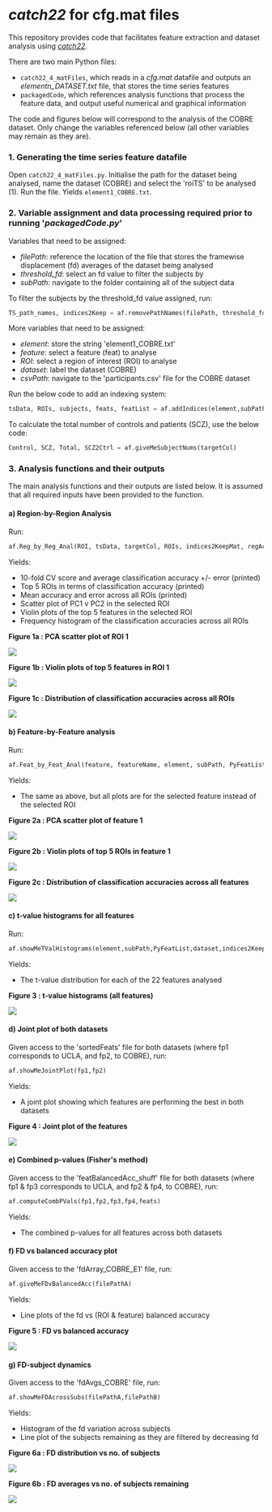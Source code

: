 # _catch22_ for cfg.mat files

This repository provides code that facilitates feature extraction and dataset analysis using [_catch22_](https://github.com/chlubba/catch22).

There are two main Python files:
* `catch22_4_matFiles`, which reads in a _cfg.mat_ datafile and outputs an _elementn_DATASET.txt_ file, that stores the time series features
* `packagedCode`, which references analysis functions that process the feature data, and output useful numerical and graphical information

The code and figures below will correspond to the analysis of the COBRE dataset. Only change the variables referenced below (all other variables may remain as they are).

### 1. Generating the time series feature datafile
Open `catch22_4_matFiles.py`. Initialise the path for the dataset being analysed, name the dataset (COBRE) and select the 'roiTS' to be analysed (1). Run the file.
Yields `element1_COBRE.txt`.

### 2. Variable assignment and data processing required prior to running '_packagedCode.py_'
Variables that need to be assigned:
* _filePath_: reference the location of the file that stores the framewise displacement (fd) averages of the dataset being analysed
* _threshold_fd_: select an fd value to filter the subjects by
* _subPath_: navigate to the folder containing all of the subject data

To filter the subjects by the threshold_fd value assigned, run:

```python
TS_path_names, indices2Keep = af.removePathNames(filePath, threshold_fd, TS_path_names)
```
More variables that need to be assigned:
* _element_: store the string 'element1_COBRE.txt'
* _feature_: select a feature (feat) to analyse
* _ROI_: select a region of interest (ROI) to analyse
* _dataset_: label the dataset (COBRE)
* _csvPath_: navigate to the 'participants.csv' file for the COBRE dataset

Run the below code to add an indexing system:
```python
tsData, ROIs, subjects, feats, featList = af.addIndices(element,subPath,PyFeatList)
```

To calculate the total number of controls and patients (SCZ), use the below code:
```python
Control, SCZ, Total, SCZ2Ctrl = af.giveMeSubjectNums(targetCol)
```

### 3. Analysis functions and their outputs
The main analysis functions and their outputs are listed below. It is assumed that all required inputs have been provided to the function.

#### a) Region-by-Region Analysis

Run:
```python
af.Reg_by_Reg_Anal(ROI, tsData, targetCol, ROIs, indices2KeepMat, regAccOnly, dispFigs)
```

Yields:
* 10-fold CV score and average classification accuracy +/- error (printed)
* Top 5 ROIs in terms of classification accuracy (printed)
* Mean accuracy and error across all ROIs (printed)
* Scatter plot of PC1 v PC2 in the selected ROI
* Violin plots of the top 5 features in the selected ROI
* Frequency histogram of the classification accuracies across all ROIs

**Figure 1a : PCA scatter plot of ROI 1**

![](COBRE_Figs/pca_roi1.png)

**Figure 1b : Violin plots of top 5 features in ROI 1**

![](COBRE_Figs/topfeats_roi1.png)

**Figure 1c : Distribution of classification accuracies across all ROIs**

![](COBRE_Figs/roiacc_dist.png)

#### b) Feature-by-Feature analysis

Run:
```python
af.Feat_by_Feat_Anal(feature, featureName, element, subPath, PyFeatList, indices2KeepMat, targetCol, featAccOnly, dispFigs)
```

Yields:
* The same as above, but all plots are for the selected feature instead of the selected ROI

**Figure 2a : PCA scatter plot of feature 1**

![](COBRE_Figs/pca_feat1.png)

**Figure 2b : Violin plots of top 5 ROIs in feature 1**

![](COBRE_Figs/toprois_feat1.png)

**Figure 2c : Distribution of classification accuracies across all features**

![](COBRE_Figs/featacc_dist.png)

#### c) t-value histograms for all features

Run:
```python
af.showMeTValHistograms(element,subPath,PyFeatList,dataset,indices2KeepMat,targetCol)
```

Yields:
* The t-value distribution for each of the 22 features analysed

**Figure 3 : t-value histograms (all features)**

![](COBRE_Figs/tdists_COBRE_feats.png)

#### d) Joint plot of both datasets

Given access to the 'sortedFeats' file for both datasets (where fp1 corresponds to UCLA, and fp2, to COBRE), run:
```python
af.showMeJointPlot(fp1,fp2)
```

Yields:
* A joint plot showing which features are performing the best in both datasets

**Figure 4 : Joint plot of the features**

![](COBRE_Figs/featacc_jointplot_UCLA_COBRE.png)

#### e) Combined p-values (Fisher's method)

Given access to the 'featBalancedAcc_shuff' file for both datasets (where fp1 & fp3 corresponds to UCLA, and fp2 & fp4, to COBRE), run:
```python
af.computeCombPVals(fp1,fp2,fp3,fp4,feats)
```

Yields:
* The combined p-values for all features across both datasets

#### f) FD vs balanced accuracy plot

Given access to the 'fdArray_COBRE_E1' file, run:
```python
af.giveMeFDvBalancedAcc(filePathA)
```

Yields:
* Line plots of the fd vs (ROI & feature) balanced accuracy

**Figure 5 : FD vs balanced accuracy**

![](COBRE_Figs/balancedacc_v_fd_COBRE_E1.png)

#### g) FD-subject dynamics

Given access to the 'fdAvgs_COBRE' file, run:
```python
af.showMeFDAcrossSubs(filePathA,filePathB)
```

Yields:
* Histogram of the fd variation across subjects
* Line plot of the subjects remaining as they are filtered by decreasing fd

**Figure 6a : FD distribution vs no. of subjects**

![](COBRE_Figs/fd_dist_COBRE.png)

**Figure 6b : FD averages vs no. of subjects remaining**

![](COBRE_Figs/fd_v_subjects_COBRE.png)
